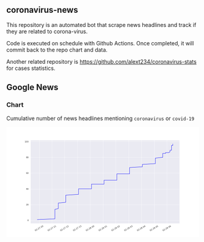 ## coronavirus-news

This repository is an automated bot that scrape news headlines and track if they are related to corona-virus.

Code is executed on schedule with Github Actions. Once completed, it will commit back to the repo chart and data.

Another related repository is https://github.com/alext234/coronavirus-stats for cases statistics.



## Google News
### Chart 

Cumulative number of news headlines mentioning `coronavirus` or `covid-19`

![](images/google-news-headlines.png?raw=true)
